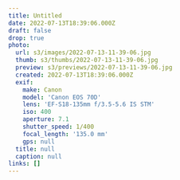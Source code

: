 ```yaml
---
title: Untitled
date: 2022-07-13T18:39:06.000Z
draft: false
drop: true
photo:
  url: s3/images/2022-07-13-11-39-06.jpg
  thumb: s3/thumbs/2022-07-13-11-39-06.jpg
  preview: s3/previews/2022-07-13-11-39-06.jpg
  created: 2022-07-13T18:39:06.000Z
  exif:
    make: Canon
    model: 'Canon EOS 70D'
    lens: 'EF-S18-135mm f/3.5-5.6 IS STM'
    iso: 400
    aperture: 7.1
    shutter_speed: 1/400
    focal_length: '135.0 mm'
    gps: null
  title: null
  caption: null
links: []
---
```

